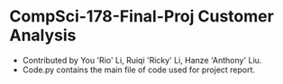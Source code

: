 # CompSci-178-Final-Proj Customer Analysis

- Contributed by You 'Rio' Li, Ruiqi 'Ricky' Li, Hanze 'Anthony' Liu.
- Code.py contains the main file of code used for project report.
